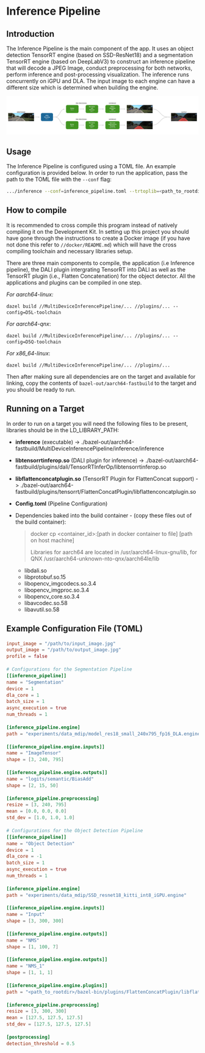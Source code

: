 # Inference Pipeline

## Introduction

The Inference Pipeline is the main component of the app. It uses an object detection TensorRT engine (based on SSD-ResNet18) and a segmentation TensorRT engine (based on DeepLabV3) to construct an inference pipeline that will decode a JPEG Image, conduct preprocessing for both networks, perform inference and post-processing visualization. The inference runs concurrently on iGPU and DLA. The input image to each engine can have a different size which is determined when building the engine.

![Detection and segmentation](../docs/pipeline.png)

## Usage 

The Inference Pipeline is configured using a TOML file. An example configuration is provided below. In order to run the application, pass the path to the TOML file with the `--conf` flag:

```sh
.../inference --conf=inference_pipeline.toml --trtoplib=<path_to_rootdir>/bazel-bin/plugins/dali/TensorRTInferOp/libtensorrtinferop.so
```

## How to compile
It is recommended to cross compile this program instead of natively compiling it on the Development Kit. In setting up this project you should have gone through the instructions to create a Docker image (if you have not done this refer to `//docker/README.md`) which will have the cross compiling toolchain and necessary libraries setup.

There are three main components to compile, the application (i.e Inference pipeline), the DALI plugin intergrating TensorRT into DALI as well as the TensorRT plugin (i.e., Flatten Concatenation) for the object detector. All the applications and plugins can be compiled in one step.

_For aarch64-linux:_
```Shell
dazel build //MultiDeviceInferencePipeline/... //plugins/... --config=D5L-toolchain
```
_For aarch64-qnx_:
```Shell
dazel build //MultiDeviceInferencePipeline/... //plugins/... --config=D5Q-toolchain
```
_For x86_64-linux_:
```Shell
dazel build //MultiDeviceInferencePipeline/... //plugins/...
```

Then after making sure all dependencies are on the target and available for linking, copy the contents of `bazel-out/aarch64-fastbuild` to the target and you should be ready to run.

## Running on a Target 

In order to run on a target you will need the following files to be present, libraries should be in the LD_LIBRARY_PATH:

- **inference** (executable) -> ./bazel-out/aarch64-fastbuild/MultiDeviceInferencePipeline/inference/inference

- **libtensorrtinferop.so** (DALI plugin for inference) -> ./bazel-out/aarch64-fastbuild/plugins/dali/TensorRTInferOp/libtensorrtinferop.so 

- **libflattenconcatplugin.so** (TensorRT Plugin for FlattenConcat support) ->  ./bazel-out/aarch64-fastbuild/plugins/tensorrt/FlattenConcatPlugin/libflattenconcatplugin.so

- **Config.toml** (Pipeline Configuration)

- Dependencies baked into the build container - (copy these files out of the build container): 

  > docker cp <container_id>:[path in docker container to file] [path on host machine]
  >
  > Libraries for aarch64 are located in /usr/aarch64-linux-gnu/lib, for QNX /usr/aarch64-unknown-nto-qnx/aarch64le/lib

  - libdali.so 
  - libprotobuf.so.15
  - libopencv_imgcodecs.so.3.4
  - libopencv_imgproc.so.3.4 
  - libopencv_core.so.3.4
  - libavcodec.so.58
  - libavutil.so.58 


## Example Configuration File (TOML) 

``` toml
input_image = "/path/to/input_image.jpg"
output_image = "/path/to/output_image.jpg"
profile = false

# Configurations for the Segmentation Pipeline
[[inference_pipeline]]
name = "Segmentation"
device = 1
dla_core = 1
batch_size = 1
async_execution = true
num_threads = 1

[inference_pipeline.engine]
path = "experiments/data_mdip/model_res18_small_240x795_fp16_DLA.engine"

[[inference_pipeline.engine.inputs]]
name = "ImageTensor"
shape = [3, 240, 795]

[[inference_pipeline.engine.outputs]]
name = "logits/semantic/BiasAdd"
shape = [2, 15, 50]

[inference_pipeline.preprocessing]
resize = [3, 240, 795]
mean = [0.0, 0.0, 0.0]
std_dev = [1.0, 1.0, 1.0]

# Configurations for the Object Detection Pipeline 
[[inference_pipeline]]
name = "Object Detection"
device = 1
dla_core = -1
batch_size = 1
async_execution = true
num_threads = 1

[inference_pipeline.engine]
path = "experiments/data_mdip/SSD_resnet18_kitti_int8_iGPU.engine"

[[inference_pipeline.engine.inputs]]
name = "Input"
shape = [3, 300, 300]

[[inference_pipeline.engine.outputs]]
name = "NMS"
shape = [1, 100, 7]

[[inference_pipeline.engine.outputs]]
name = "NMS_1"
shape = [1, 1, 1]

[[inference_pipeline.engine.plugins]]
path = "<path_to_rootdir>/bazel-bin/plugins/FlattenConcatPlugin/libflattenconcatplugin.so"

[inference_pipeline.preprocessing]
resize = [3, 300, 300]
mean = [127.5, 127.5, 127.5]
std_dev = [127.5, 127.5, 127.5]

[postprocessing]
detection_threshold = 0.5
```

